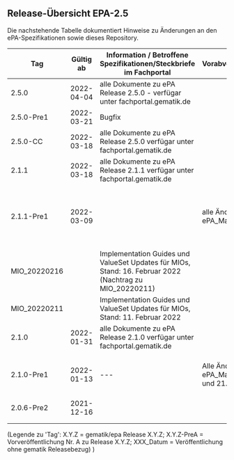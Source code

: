## Release-Übersicht EPA-2.5

Die nachstehende Tabelle dokumentiert Hinweise zu Änderungen an den ePA-Spezifikationen sowie dieses Repository.<br/>


| Tag | Gültig ab | Information / Betroffene Spezifikationen/Steckbriefe im Fachportal | Vorabveröffentlichungen | Betroffene GitHub-Artefakte |
|---|---|---|---|---|
|2.5.0|2022-04-04|alle Dokumente zu ePA Release 2.5.0 - verfügar unter fachportal.gematik.de||initialer Release</br>(inklusive relevanter Änderungen aus Release ePA 2.1.1)|
|2.5.0-Pre1|2022-03-21|Bugfix ||initialer Release Bugfix|
|2.5.0-CC|2022-03-18|alle Dokumente zu ePA Release 2.5.0 verfügar unter fachportal.gematik.de||initialer Release zur Kommentierung|
|2.1.1|2022-03-18|alle Dokumente zu ePA Release 2.1.1 verfügar unter fachportal.gematik.de|| - [hcp-policy-definition.xml](src/policies/hcp-policy-definition.xml)<br/> - [AuthorizationService.xsd](src/schema/fd/phr/AuthorizationService.xsd)|
|2.1.1-Pre1|2022-03-09||alle Änderungen gemäß ePA_Maintenance 22.1| - [vs-format-code.xml](src/vocabulary/value_sets/vs-format-code.xml)<br/> - [KeyManagementService.wsdl](src/schema/fd/phr/KeyManagementService.wsdl)<br/> - [KeyManagementService.xsd](src/schema/fd/phr/KeyManagementService.xsd)<br/> - [AuthenticationService.xsd](src/schema/fd/phr/AuthenticationService.xsd)<br/> - [AuthorizationService.xsd](src/schema/fd/phr/AuthorizationService.xsd)<br/> - [AccountManagementService.xsd](src/schema/fd/phr/AccountManagementService.xsd)|
|MIO_20220216||Implementation Guides und ValueSet Updates für MIOs, Stand: 16. Februar 2022<br/>(Nachtrag zu MIO_20220211) || - [ig-prescription_V_1_0_2.json](src/implementation_guides/ig-prescription_V_1_0_2.json)<br/> - [vs-format-code.xml](src/vocabulary/value_sets/vs-format-code.xml)
|MIO_20220211||Implementation Guides und ValueSet Updates für MIOs, Stand: 11. Februar 2022 || - [implemenation_guides](src/implementation_guides)<br/> - [value_sets](src/vocabulary/value_sets)
|2.1.0|2022-01-31|alle Dokumente zu ePA Release 2.1.0 verfügar unter fachportal.gematik.de|| - [request.xml](samples/ePA%202%20Beispielnachrichten%20PS%20-%20Konnektor/requestFacilityAuthorization/request.xml)<br/> - [response.xml](samples/ePA%202%20Beispielnachrichten%20PS%20-%20Konnektor/requestFacilityAuthorization/response.xml)<br/> - [berechtigungskonzept.adoc](docs/berechtigungskonzept.adoc)|
|2.1.0-Pre1|2022-01-13|---|Alle Änderungen gemäß ePA_Maintenance 21.4 und 21.5| - [healthcare-security-audit.xsd](src/schema/ext/IHE/healthcare-security-audit.xsd)<br/>- [AccountManagementService.xsd](src/schema/fd/phr/AccountManagementService.xsd) <br/>- [AuthenticationService.xsd](src/schema/fd/phr/AuthenticationService.xsd)<br/>- [AuthorizationService.xsd](src/schema/fd/phr/AuthorizationService.xsd)|
| 2.0.6-Pre2 | 2021-12-16 |  |  | - [KBV_PR_MIO_CMR_Practitioner](src/implementation_guides/KBV_PR_MIO_CMR_Practitioner_Dummy_Value.xml) |
|  |  |  |  |  |
|  |  |  |  |  |



(Legende zu 'Tag': X.Y.Z = gematik/epa Release X.Y.Z;   X.Y.Z-PreA = Vorveröffentlichung Nr. A zu Release X.Y.Z;   XXX_Datum = Veröffentlichung ohne gematik Releasebezug) )
